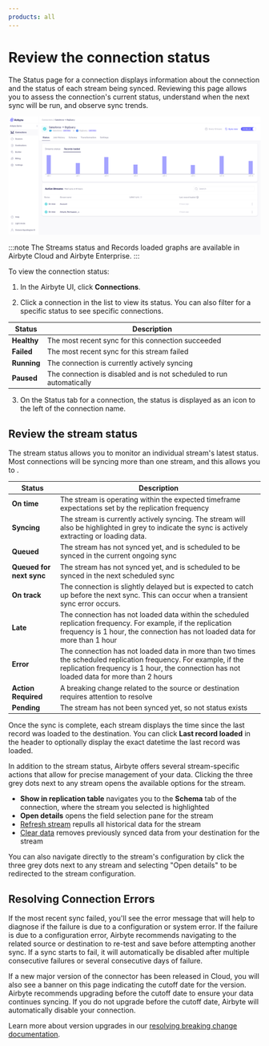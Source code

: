 ```yaml
---
products: all
---
```


# Review the connection status

The Status page for a connection displays information about the connection and the status of each stream being synced. Reviewing this page allows you to assess the connection's current status, understand when the next sync will be run, and observe sync trends.

![Connection Status](./assets/connection-status-page.png)

:::note
The Streams status and Records loaded graphs are available in Airbyte Cloud and Airbyte Enterprise.
:::

To view the connection status:

1. In the Airbyte UI, click **Connections**.

2. Click a connection in the list to view its status. You can also filter for a specific status to see specific connections.

| Status      | Description                                                                                         |
| ----------- | --------------------------------------------------------------------------------------------------- |
| **Healthy** | The most recent sync for this connection succeeded                                                  |
| **Failed**  | The most recent sync for this stream failed                                                         |
| **Running** | The connection is currently actively syncing                                                        |
| **Paused**  | The connection is disabled and is not scheduled to run automatically                                |

3. On the Status tab for a connection, the status is displayed as an icon to the left of the connection name. 

## Review the stream status

The stream status allows you to monitor an individual stream's latest status. Most connections will be syncing more than one stream, and this allows you to .

| Status                   | Description                                                                                         |
| ------------------------ | --------------------------------------------------------------------------------------------------- |
| **On time**              | The stream is operating within the expected timeframe expectations set by the replication frequency |
| **Syncing**              | The stream is currently actively syncing. The stream will also be highlighted in grey to indicate the sync is actively extracting or loading data.    |
| **Queued**               | The stream has not synced yet, and is scheduled to be synced in the current ongoing sync            |
| **Queued for next sync** | The stream has not synced yet, and is scheduled to be synced in the next scheduled sync             |
| **On track**             | The connection is slightly delayed but is expected to catch up before the next sync. This can occur when a transient sync error occurs.    |
| **Late**               | The connection has not loaded data within the scheduled replication frequency. For example, if the replication frequency is 1 hour, the connection has not loaded data for more than 1 hour                                     |
| **Error**              | The connection has not loaded data in more than two times the scheduled replication frequency. For example, if the replication frequency is 1 hour, the connection has not loaded data for more than 2 hours                    |
| **Action Required**    | A breaking change related to the source or destination requires attention to resolve                |
| **Pending**            | The stream has not been synced yet, so not status exists                                            |


Once the sync is complete, each stream displays the time since the last record was loaded to the destination. You can click **Last record loaded** in the header to optionally display the exact datetime the last record was loaded.

In addition to the stream status, Airbyte offers several stream-specific actions that allow for precise management of your data. Clicking the three grey dots next to any stream opens the available options for the stream.
- **Show in replication table** navigates you to the **Schema** tab of the connection, where the stream you selected is highlighted
- **Open details** opens the field selection pane for the stream
- [Refresh stream](/operator-guides/refresh) repulls all historical data for the stream
- [Clear data](/operator-guides/clear) removes previously synced data from your destination for the stream

You can also navigate directly to the stream's configuration by click the three grey dots next to any stream and selecting "Open details" to be redirected to the stream configuration.


## Resolving Connection Errors

If the most recent sync failed, you'll see the error message that will help to diagnose if the failure is due to a configuration or system error. If the failure is due to a configuration error, Airbyte recommends navigating to the related source or destination to re-test and save before attempting another sync.  If a sync starts to fail, it will automatically be disabled after multiple consecutive failures or several consecutive days of failure.

If a new major version of the connector has been released in Cloud, you will also see a banner on this page indicating the cutoff date for the version. Airbyte recommends upgrading before the cutoff date to ensure your data continues syncing. If you do not upgrade before the cutoff date, Airbyte will automatically disable your connection.

Learn more about version upgrades in our [resolving breaking change documentation](/using-airbyte/schema-change-management.md#resolving-breaking-changes).
